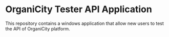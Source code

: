# OrganiCity Tester API Application
This repository contains a windows application that allow new users to test the API of OrganiCity platform.
